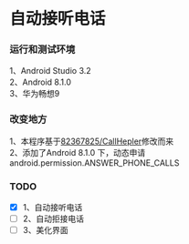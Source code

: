 # 自动接听电话

### 运行和测试环境
1、Android Studio 3.2  
2、Android 8.1.0  
3、华为畅想9

### 改变地方
1、本程序基于[82367825/CallHepler](https://note.youdao.com/)修改而来  
2、添加了Android 8.1.0 下，动态申请android.permission.ANSWER_PHONE_CALLS

### TODO
- [x] 1、自动接听电话
- [ ] 2、自动拒接电话
- [ ] 3、美化界面
